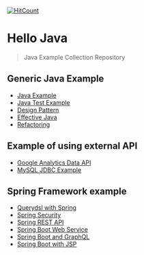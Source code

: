 [![HitCount](http://hits.dwyl.io/jayden-lee/hello-java.svg)](http://hits.dwyl.io/jayden-lee/hello-java)

# Hello Java
> Java Example Collection Repository

## Generic Java Example
- [Java Example](https://github.com/jayden-lee/hello-java/tree/master/java-study)
- [Java Test Example](https://github.com/jayden-lee/hello-java-test)
- [Design Pattern](https://github.com/jayden-lee/hello-java/tree/master/design-pattern)
- [Effective Java](https://github.com/junior-study/effective-java-study)
- [Refactoring](https://github.com/jayden-lee/hello-refactoring)

## Example of using external API
- [Google Analytics Data API](https://github.com/jayden-lee/hello-java/tree/master/ga-data-collect)
- [MySQL JDBC Example](https://github.com/jayden-lee/mysql-jdbc-example)

## Spring Framework example 
- [Querydsl with Spring](https://github.com/jayden-lee/hello-querydsl)
- [Spring Security](https://github.com/jayden-lee/hello-spring-security)
- [Spring REST API](https://github.com/jayden-lee/hello-spring-rest-api)
- [Spring Boot Web Service](https://github.com/jayden-lee/springboot-webservice)
- [Spring Boot and GraphQL](https://github.com/jayden-lee/spring-boot-graphql)
- [Spring Boot with JSP](https://github.com/jayden-lee/springboot-jsp)
